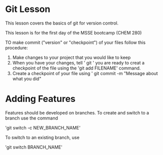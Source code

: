 # Git Lesson

This lesson covers the basics of git for version control. 

This lesson is for the first day of the MSSE bootcamp (CHEM 280)

TO make commit ("version" or "checkpoint") of your files follow this procedure:

1. Make changes to your project that you would like to keep
2. When you have your changes, tell ' git ' you are ready to creat a checkpoint of the file using the 'git add FILENAME' command.
3. Create a checkpoint of your file using ' git commit -m "Message about what you did" 

# Adding Features
Features should be developed on branches.
To create and switch to a branch use the command

'git switch -c NEW_BRANCH_NAME'

To switch to an existing branch, use

'git switch BRANCH_NAME'